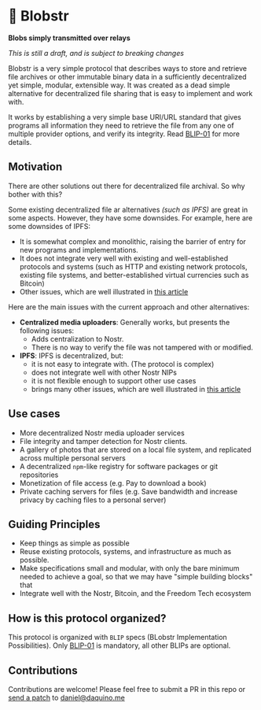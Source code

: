# 🫧 Blobstr

**Blobs simply transmitted over relays**

_This is still a draft, and is subject to breaking changes_

Blobstr is a very simple protocol that describes ways to store and retrieve file archives or other immutable binary data in a sufficiently decentralized yet simple, modular, extensible way. It was created as a dead simple alternative for decentralized file sharing that is easy to implement and work with.

It works by establishing a very simple base URI/URL standard that gives programs all information they need to retrieve the file from any one of multiple provider options, and verify its integrity. Read [BLIP-01](BLIP-01.md) for more details.

## Motivation

There are other solutions out there for decentralized file archival. So why bother with this?

Some existing decentralized file ar alternatives _(such as IPFS)_ are great in some aspects. However, they have some downsides. For example, here are some downsides of IPFS:

- It is somewhat complex and monolithic, raising the barrier of entry for new programs and implementations.
- It does not integrate very well with existing and well-established protocols and systems (such as HTTP and existing network protocols, existing file systems, and better-established virtual currencies such as Bitcoin)
- Other issues, which are well illustrated in [this article](https://fiatjaf.com/d5031e5b.html)

Here are the main issues with the current approach and other alternatives:

- **Centralized media uploaders**: Generally works, but presents the following issues:
  - Adds centralization to Nostr.
  - There is no way to verify the file was not tampered with or modified.
- **IPFS**: IPFS is decentralized, but:
  - it is not easy to integrate with. (The protocol is complex)
  - does not integrate well with other Nostr NIPs
  - it is not flexible enough to support other use cases
  - brings many other issues, which are well illustrated in [this article](https://fiatjaf.com/d5031e5b.html)

## Use cases

- More decentralized Nostr media uploader services
- File integrity and tamper detection for Nostr clients.
- A gallery of photos that are stored on a local file system, and replicated across multiple personal servers
- A decentralized `npm`-like registry for software packages or git repositories
- Monetization of file access (e.g. Pay to download a book)
- Private caching servers for files (e.g. Save bandwidth and increase privacy by caching files to a personal server)
 
## Guiding Principles

- Keep things as simple as possible
- Reuse existing protocols, systems, and infrastructure as much as possible.
- Make specifications small and modular, with only the bare minimum needed to achieve a goal, so that we may have "simple building blocks" that 
- Integrate well with the Nostr, Bitcoin, and the Freedom Tech ecosystem

## How is this protocol organized?

This protocol is organized with `BLIP` specs (BLobstr Implementation Possibilities). Only [BLIP-01](BLIP-01.md) is mandatory, all other BLIPs are optional.

## Contributions

Contributions are welcome! Please feel free to submit a PR in this repo or [send a patch](https://git-send-email.io) to [daniel@daquino.me](mailto:daniel@daquino.me)
